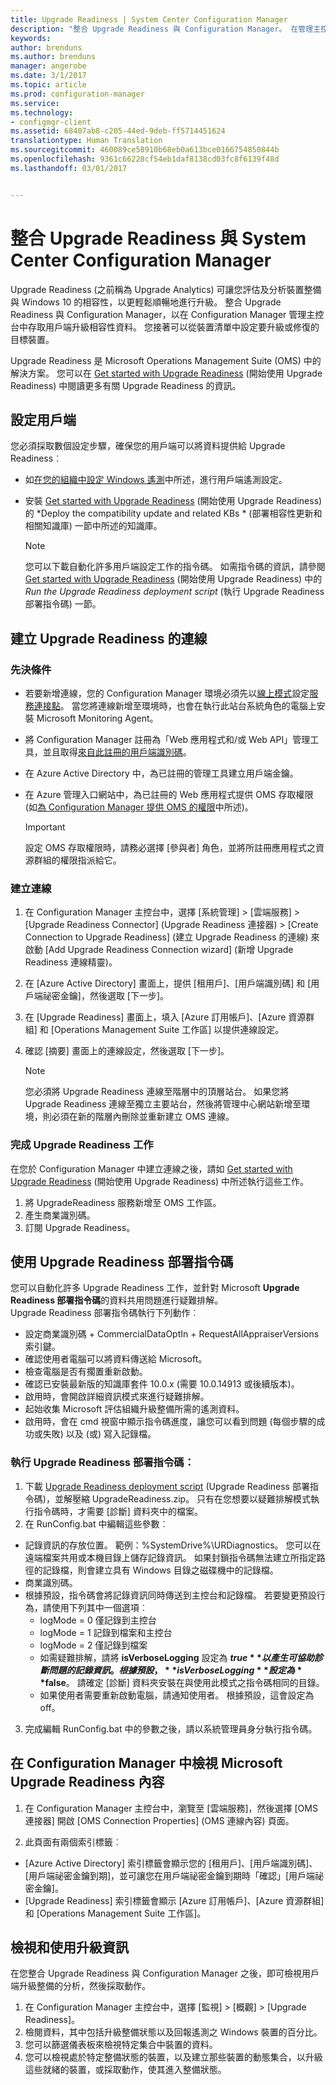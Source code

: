 ```yaml
---
title: Upgrade Readiness | System Center Configuration Manager
description: "整合 Upgrade Readiness 與 Configuration Manager。 在管理主控台中存取升級相容性資料。 設定要升級或修復的目標裝置。"
keywords: 
author: brenduns
ms.author: brenduns
manager: angerobe
ms.date: 3/1/2017
ms.topic: article
ms.prod: configuration-manager
ms.service: 
ms.technology:
- configmgr-client
ms.assetid: 68407ab8-c205-44ed-9deb-ff5714451624
translationtype: Human Translation
ms.sourcegitcommit: 460089ce58910b68eb0a613bce0166754850844b
ms.openlocfilehash: 9361c66228cf54eb1daf8138cd03fc8f6139f48d
ms.lasthandoff: 03/01/2017


---
```


# <a name="integrate-upgrade-readiness-with-system-center-configuration-manager"></a>整合 Upgrade Readiness 與 System Center Configuration Manager
Upgrade Readiness (之前稱為 Upgrade Analytics) 可讓您評估及分析裝置整備與 Windows 10 的相容性，以更輕鬆順暢地進行升級。 整合 Upgrade Readiness 與 Configuration Manager，以在 Configuration Manager 管理主控台中存取用戶端升級相容性資料。 您接著可以從裝置清單中設定要升級或修復的目標裝置。

Upgrade Readiness 是 Microsoft Operations Management Suite (OMS) 中的解決方案。 您可以在 [Get started with Upgrade Readiness](https://technet.microsoft.com/itpro/windows/deploy/manage-windows-upgrades-with-upgrade-readiness) (開始使用 Upgrade Readiness) 中閱讀更多有關 Upgrade Readiness 的資訊。

## <a name="configure-clients"></a>設定用戶端

您必須採取數個設定步驟，確保您的用戶端可以將資料提供給 Upgrade Readiness︰

-  如[在您的組織中設定 Windows 遙測](https://technet.microsoft.com/itpro/windows/manage/configure-windows-telemetry-in-your-organization)中所述，進行用戶端遙測設定。
-  安裝 [Get started with Upgrade Readiness](https://technet.microsoft.com/itpro/windows/deploy/manage-windows-upgrades-with-upgrade-readiness) (開始使用 Upgrade Readiness) 的 *Deploy the compatibility update and related KBs * (部署相容性更新和相關知識庫) 一節中所述的知識庫。

    > [!NOTE]
    > 您可以下載自動化許多用戶端設定工作的指令碼。 如需指令碼的資訊，請參閱 [Get started with Upgrade Readiness](https://technet.microsoft.com/itpro/windows/deploy/manage-windows-upgrades-with-upgrade-readiness) (開始使用 Upgrade Readiness) 中的 *Run the Upgrade Readiness deployment script* (執行 Upgrade Readiness 部署指令碼) 一節。

## <a name="create-a-connection-to-upgrade-readiness"></a>建立 Upgrade Readiness 的連線

### <a name="prerequisites"></a>先決條件

- 若要新增連線，您的 Configuration Manager 環境必須先以[線上模式](https://azure.microsoft.com/en-us/documentation/articles/resource-group-create-service-principal-portal/)設定[服務連接點](/sccm/core/servers/deploy/configure/about-the-service-connection-point)。 當您將連線新增至環境時，也會在執行此站台系統角色的電腦上安裝 Microsoft Monitoring Agent。
- 將 Configuration Manager 註冊為「Web 應用程式和/或 Web API」管理工具，並且取得[來自此註冊的用戶端識別碼](https://azure.microsoft.com/documentation/articles/active-directory-integrating-applications/)。
- 在 Azure Active Directory 中，為已註冊的管理工具建立用戶端金鑰。
- 在 Azure 管理入口網站中，為已註冊的 Web 應用程式提供 OMS 存取權限 (如[為 Configuration Manager 提供 OMS 的權限](https://azure.microsoft.com/en-us/documentation/articles/log-analytics-sccm/#provide-configuration-manager-with-permissions-to-oms)中所述)。

    > [!IMPORTANT]
    > 設定 OMS 存取權限時，請務必選擇 [參與者] 角色，並將所註冊應用程式之資源群組的權限指派給它。

### <a name="create-the-connection"></a>建立連線

1.  在 Configuration Manager 主控台中，選擇 [系統管理] > [雲端服務] > [Upgrade Readiness Connector] (Upgrade Readiness 連接器) > [Create Connection to Upgrade Readiness] (建立 Upgrade Readiness 的連線) 來啟動 [Add Upgrade Readiness Connection wizard] (新增 Upgrade Readiness 連線精靈)。
3.  在 [Azure Active Directory] 畫面上，提供 [租用戶]、[用戶端識別碼] 和 [用戶端祕密金鑰]，然後選取 [下一步]。
4.  在 [Upgrade Readiness] 畫面上，填入 [Azure 訂用帳戶]、[Azure 資源群組] 和 [Operations Management Suite 工作區] 以提供連線設定。
5.  確認 [摘要] 畫面上的連線設定，然後選取 [下一步]。

    > [!NOTE]
    > 您必須將 Upgrade Readiness 連線至階層中的頂層站台。 如果您將 Upgrade Readiness 連線至獨立主要站台，然後將管理中心網站新增至環境，則必須在新的階層內刪除並重新建立 OMS 連線。

### <a name="complete-upgrade-readiness-tasks"></a>完成 Upgrade Readiness 工作  

在您於 Configuration Manager 中建立連線之後，請如 [Get started with Upgrade Readiness](https://technet.microsoft.com/itpro/windows/deploy/manage-windows-upgrades-with-upgrade-readiness) (開始使用 Upgrade Readiness) 中所述執行這些工作。  

1. 將 UpgradeReadiness 服務新增至 OMS 工作區。  
2. 產生商業識別碼。  
3. 訂閱 Upgrade Readiness。   

## <a name="use-the-upgrade-readiness-deployment-script"></a>使用 Upgrade Readiness 部署指令碼  

您可以自動化許多 Upgrade Readiness 工作，並針對 Microsoft **Upgrade Readiness 部署指令碼**的資料共用問題進行疑難排解。  
Upgrade Readiness 部署指令碼執行下列動作︰  

- 設定商業識別碼 + CommercialDataOptIn + RequestAllAppraiserVersions 索引鍵。  
- 確認使用者電腦可以將資料傳送給 Microsoft。  
- 檢查電腦是否有擱置重新啟動。   
- 確認已安裝最新版的知識庫套件 10.0.x (需要 10.0.14913 或後續版本)。  
- 啟用時，會開啟詳細資訊模式來進行疑難排解。  
- 起始收集 Microsoft 評估組織升級整備所需的遙測資料。  
- 啟用時，會在 cmd 視窗中顯示指令碼進度，讓您可以看到問題 (每個步驟的成功或失敗) 以及 (或) 寫入記錄檔。  

### <a name="to-run-the-upgrade-readiness-deployment-script"></a>執行 Upgrade Readiness 部署指令碼：  

1. 下載 [Upgrade Readiness deployment script](https://go.microsoft.com/fwlink/?LinkID=822966&clcid=0x409) (Upgrade Readiness 部署指令碼)，並解壓縮 UpgradeReadiness.zip。 只有在您想要以疑難排解模式執行指令碼時，才需要 [診斷] 資料夾中的檔案。  
2. 在 RunConfig.bat 中編輯這些參數︰  
- 記錄資訊的存放位置。 範例：%SystemDrive%\URDiagnostics。 您可以在遠端檔案共用或本機目錄上儲存記錄資訊。 如果封鎖指令碼無法建立所指定路徑的記錄檔，則會建立具有 Windows 目錄之磁碟機中的記錄檔。  
- 商業識別碼。  
- 根據預設，指令碼會將記錄資訊同時傳送到主控台和記錄檔。 若要變更預設行為，請使用下列其中一個選項︰  
    - logMode = 0 僅記錄到主控台  
    - logMode = 1 記錄到檔案和主控台  
    - logMode = 2 僅記錄到檔案  
    - 如需疑難排解，請將 **isVerboseLogging** 設定為 **$true** 以產生可協助診斷問題的記錄資訊。 根據預設，**isVerboseLogging** 設定為 **$false**。 請確定 [診斷] 資料夾安裝在與使用此模式之指令碼相同的目錄。  
    - 如果使用者需要重新啟動電腦，請通知使用者。 根據預設，這會設定為 off。  

3. 完成編輯 RunConfig.bat 中的參數之後，請以系統管理員身分執行指令碼。  


## <a name="view-microsoft-upgrade-readiness-properties-in-configuration-manager"></a>在 Configuration Manager 中檢視 Microsoft Upgrade Readiness 內容  

1.  在 Configuration Manager 主控台中，瀏覽至 [雲端服務]，然後選擇 [OMS 連接器] 開啟 [OMS Connection Properties] (OMS 連線內容) 頁面。  

2.  此頁面有兩個索引標籤︰
  * [Azure Active Directory] 索引標籤會顯示您的 [租用戶]、[用戶端識別碼]、[用戶端祕密金鑰到期]，並可讓您在用戶端祕密金鑰到期時「確認」[用戶端祕密金鑰]。
  * [Upgrade Readiness] 索引標籤會顯示 [Azure 訂用帳戶]、[Azure 資源群組] 和 [Operations Management Suite 工作區]。

## <a name="view-and-use-the-upgrade-information"></a>檢視和使用升級資訊

在您整合 Upgrade Readiness 與 Configuration Manager 之後，即可檢視用戶端升級整備的分析，然後採取動作。

1. 在 Configuration Manager 主控台中，選擇 [監視] > [概觀] > [Upgrade Readiness]。
2. 檢閱資料，其中包括升級整備狀態以及回報遙測之 Windows 裝置的百分比。
3. 您可以篩選儀表板來檢視特定集合中裝置的資料。
4. 您可以檢視處於特定整備狀態的裝置，以及建立那些裝置的動態集合，以升級這些就緒的裝置，或採取動作，使其進入整備狀態。

